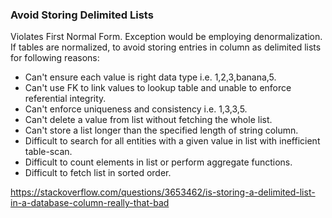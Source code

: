 ### Avoid Storing Delimited Lists

Violates First Normal Form. Exception would be employing denormalization. If tables are normalized, to avoid storing entries in column as delimited lists for following reasons:

- Can't ensure each value is right data type i.e. 1,2,3,banana,5.
- Can't use FK to link values to lookup table and unable to enforce referential integrity.
- Can't enforce uniqueness and consistency i.e. 1,3,3,5.
- Can't delete a value from list without fetching the whole list.
- Can't store a list longer than the specified length of string column.
- Difficult to search for all entities with a given value in list with inefficient table-scan.
- Difficult to count elements in list or perform aggregate functions.
- Difficult to fetch list in sorted order.

https://stackoverflow.com/questions/3653462/is-storing-a-delimited-list-in-a-database-column-really-that-bad
